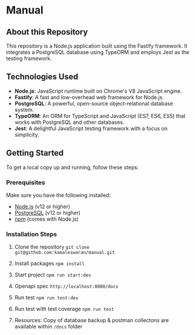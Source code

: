 # Manual

## About this Repository

This repository is a Node.js application built using the Fastify framework. It integrates a PostgreSQL database using TypeORM and employs Jest as the testing framework. 

## Technologies Used

- **Node.js**: JavaScript runtime built on Chrome's V8 JavaScript engine.
- **Fastify**: A fast and low-overhead web framework for Node.js.
- **PostgreSQL**: A powerful, open-source object-relational database system.
- **TypeORM**: An ORM for TypeScript and JavaScript (ES7, ES6, ES5) that works with PostgreSQL and other databases.
- **Jest**: A delightful JavaScript testing framework with a focus on simplicity.

## Getting Started

To get a local copy up and running, follow these steps:

### Prerequisites

Make sure you have the following installed:

- [Node.js](https://nodejs.org/en/download/) (v12 or higher)
- [PostgreSQL](https://www.postgresql.org/download/) (v12 or higher)
- [npm](https://www.npmjs.com/get-npm) (comes with Node.js)

### Installation Steps

1. Clone the repository
   ``` git clone git@github.com:kamaleswaran/manual.git ```

2. Install packages
  ``` npm install ```

3. Start project
``` npm run start:dev ```

4. Openapi spec
``` http://localhost:8080/docs ```

5. Run test
``` npm run test:dev ```

6. Run test with test coverage
``` npm run test ```

7. Resources: Copy of database backup & postman collectons are available within `/docs` folder
